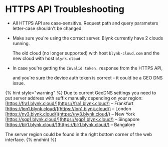 # HTTPS API Troubleshooting

* All HTTPS API are case-sensitive. Request path and query parameters letter-case shouldn't be changed.
* Make sure you're using the correct server. Blynk currently have 2 clouds running.

  The old cloud \(no longer supported\) with host `blynk-cloud.com` and the new cloud with host `blynk.cloud`

* In case you're getting the `Invalid token.` response from the HTTPS API,

  and you're sure the device auth token is correct - it could be a GEO DNS issue. 

{% hint style="warning" %}
Due to current GeoDNS settings you need to put server address with suffix manually depending on your region:  
[https://fra1.blynk.cloud/](https://fra1.blynk.cloud/) – Frankfurt  
[https://lon1.blynk.cloud/](https://lon1.blynk.cloud/) – London  
[https://ny3.blynk.cloud/](https://ny3.blynk.cloud/) – New York  
[https://sgp1.blynk.cloud/](https://sgp1.blynk.cloud/) – Singapore  
[https://blr1.blynk.cloud/](https://blr1.blynk.cloud/) – Bangalore

The server region could be found in the right bottom corner of the web interface.
{% endhint %}

